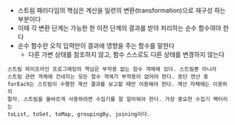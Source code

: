 * 스트림 패러다임의 핵심은 계산을 일련의 변환(transformation)으로 재구성 하는 부분이다
* 이때 각 변환 단계는 가능한 한 이전 단계의 결과를 받아 처리하는 순수 함수여야 한다
* 순수 함수란 오직 입력만이 결과에 영향을 주는 함수를 말한다
  * 다른 가변 상태를 참조하지 않고, 함수 스스로도 다른 상태를 변경하지 않는다
```
스트림 파이프라인 프로그래밍의 핵심은 부작용 없는 함수 객체에 있다. 스트림뿐 아니라
스트림 관련 객체에 건네지는 모든 함수 객체가 부작용이 없어야 한다. 종단 연산 중
forEach는 스트림이 수행한 계산 결과를 보고할 때만 이용해야 한다. 계산 자체에는 이용하지
말자. 스트림을 올바르게 사용하려면 수집기를 잘 알아둬야 한다. 가장 중요한 수집기 팩터리는
toList, toSet, toMap, groupingBy, joining이다.
```